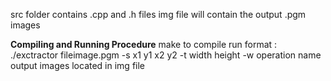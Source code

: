 src folder contains .cpp and .h files
img file will contain the output .pgm images

**Compiling and Running Procedure**
make to compile
run format : ./exctractor fileimage.pgm -s x1 y1 x2 y2 -t width height -w operation name
output images located in img file

